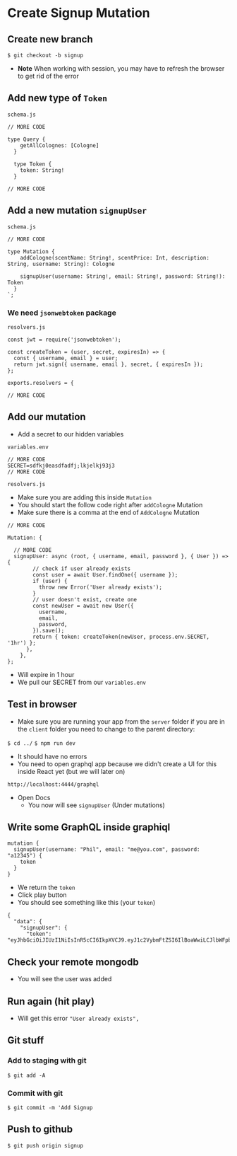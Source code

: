 # Create Signup Mutation

## Create new branch
`$ git checkout -b signup`

* **Note** When working with session, you may have to refresh the browser to get rid of the error

## Add new type of `Token`

`schema.js`

```
// MORE CODE

type Query {
    getAllColognes: [Cologne]
  }

  type Token {
    token: String!
  }

// MORE CODE
```

## Add a new mutation `signupUser`

`schema.js`

```
// MORE CODE

type Mutation {
    addCologne(scentName: String!, scentPrice: Int, description: String, username: String): Cologne

    signupUser(username: String!, email: String!, password: String!): Token
  }
`;
```

### We need `jsonwebtoken` package

`resolvers.js`

```
const jwt = require('jsonwebtoken');

const createToken = (user, secret, expiresIn) => {
  const { username, email } = user;
  return jwt.sign({ username, email }, secret, { expiresIn });
};

exports.resolvers = {

// MORE CODE
```

## Add our mutation
* Add a secret to our hidden variables

`variables.env`

```
// MORE CODE
SECRET=sdfkj0easdfadfj;lkjelkj93j3
// MORE CODE
```

`resolvers.js`

* Make sure you are adding this inside `Mutation`
* You should start the follow code right after `addCologne` Mutation
* Make sure there is a comma at the end of `AddCologne` Mutation

```
// MORE CODE

Mutation: {

  // MORE CODE
  signupUser: async (root, { username, email, password }, { User }) => {
        // check if user already exists
        const user = await User.findOne({ username });
        if (user) {
          throw new Error('User already exists');
        }
        // user doesn't exist, create one
        const newUser = await new User({
          username,
          email,
          password,
        }).save();
        return { token: createToken(newUser, process.env.SECRET, '1hr') };
      },
    },
};

```

* Will expire in 1 hour
* We pull our SECRET from our `variables.env`

## Test in browser
* Make sure you are running your app from the `server` folder if you are in the `client` folder you need to change to the parent directory:

`$ cd ../`
`$ npm run dev`

* It should have no errors
* You need to open graphql app because we didn't create a UI for this inside React yet (but we will later on)

`http://localhost:4444/graphql`

* Open Docs
    - You now will see `signupUser` (Under mutations)

## Write some GraphQL inside graphiql

```
mutation {
  signupUser(username: "Phil", email: "me@you.com", password: "a12345") {
    token
  }
}
```

* We return the `token`
* Click play button
* You should see something like this (your `token`)

```
{
  "data": {
    "signupUser": {
      "token": "eyJhbGciOiJIUzI1NiIsInR5cCI6IkpXVCJ9.eyJ1c2VybmFtZSI6IlBoaWwiLCJlbWFpbCI6Im1lQHlvdS5jb20iLCJpYXQiOjE1MzQ3MjA2MTEsImV4cCI6MTUzNDcyNDIxMX0.B_BcJvfgbqu9RmML85c2075IZy0xATBuOrsR9SIP0HA"
```

## Check your remote mongodb 
* You will see the user was added

## Run again (hit play)
* Will get this error `"User already exists",`

## Git stuff

### Add to staging with git
`$ git add -A`

### Commit with git
`$ git commit -m 'Add Signup`

## Push to github
`$ git push origin signup`
